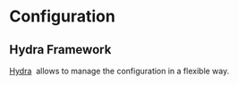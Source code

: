 # Configuration

## Hydra Framework

[Hydra](https://hydra.cc/) ![<img src="https://github.githubassets.com/favicons/favicon.svg" alt="drawing" width="14"/>](https://github.com/facebookresearch/hydra) allows to manage the configuration in a flexible way.
